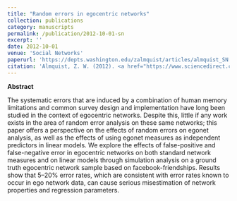 ```yaml
---
title: "Random errors in egocentric networks"
collection: publications
category: manuscripts
permalink: /publication/2012-10-01-sn
excerpt: ''
date: 2012-10-01
venue: 'Social Networks'
paperurl: 'https://depts.washington.edu/zalmquist/articles/almquist_SN.pdf'
citation: 'Almquist, Z. W. (2012). <a href="https://www.sciencedirect.com/science/article/pii/S0378873312000214">Random errors in egocentric networks</a>. <i>Social networks</i>, 34(4), 493-505.'
---
```


**Abstract**

The systematic errors that are induced by a combination of human memory limitations and common survey design and implementation have long been studied in the context of egocentric networks. Despite this, little if any work exists in the area of random error analysis on these same networks; this paper offers a perspective on the effects of random errors on egonet analysis, as well as the effects of using egonet measures as independent predictors in linear models. We explore the effects of false-positive and false-negative error in egocentric networks on both standard network measures and on linear models through simulation analysis on a ground truth egocentric network sample based on facebook-friendships. Results show that 5–20% error rates, which are consistent with error rates known to occur in ego network data, can cause serious misestimation of network properties and regression parameters.
